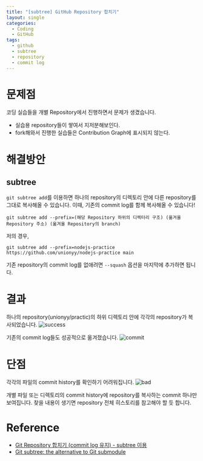 ```yaml
---
title: "[subtree] GitHub Repository 합치기"
layout: single
categories:
  - Coding
  - GitHub
tags:
  - github
  - subtree
  - repository
  - commit log
---
```

# 문제점
코딩 실습들을 개별 Repository에서 진행하면서 문제가 생겼습니다.
* 실습용 repository들이 쌓여서 지저분해보인다.
* fork해와서 진행한 실습들은 Contribution Graph에 표시되지 않는다.

# 해결방안
## subtree
`git subtree add`를 이용하면 하나의 repository의 디렉토리 안에 다른 repository를 그대로 복사해올 수 있습니다. 이때, 기존의 commit log를 함께 복사해올 수 있습니다!

```git
git subtree add --prefix=(해당 Repository 하위의 디렉터리 구조) (옮겨올 Repository 주소) (옮겨올 Repository의 branch) 
```

저의 경우,

```git
git subtree add --prefix=nodejs-practice https://github.com/unionyy/nodejs-practice main
```

기존 repository의 commit log를 없애려면 `--squash` 옵션을 마지막에 추가하면 됩니다.

# 결과
하나의 repository(unionyy/practic)의 하위 디렉토리 안에 각각의 repository가 복사되었습니다.
![success](https://blog.uniony.me/assets/post-images/subtree0.PNG)

기존의 commit log들도 성공적으로 옮겨졌습니다.
![commit](https://blog.uniony.me/assets/post-images/subtree1.PNG)

# 단점
각각의 파일의 commit history를 확인하기 어려워집니다.
![bad](https://blog.uniony.me/assets/post-images/subtree2.PNG)

개별 파일 또는 디렉토리의 commit history에 repository를 복사하는 commit 하나만 보여집니다.
찾을 내용이 생기면 repository 전체 히스토리를 참고해야 할 듯 합니다.

# Reference
* [Git Repository 합치기 (commit log 유지) - subtree 이용](http://yeoseon.kr/git-repository-habcigi-commit-log-yuji-subtree-iyong/)
* [Git subtree: the alternative to Git submodule](https://www.atlassian.com/git/tutorials/git-subtree)